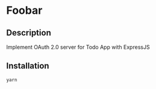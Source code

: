 # Foobar

## Description

Implement OAuth 2.0 server for Todo App with ExpressJS

## Installation

```bash
yarn
```
